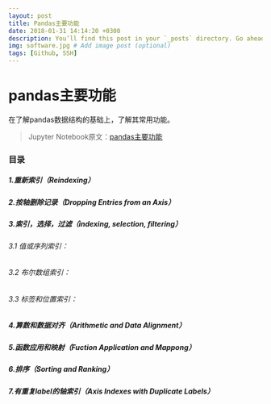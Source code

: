 ```yaml
---
layout: post
title: Pandas主要功能
date: 2018-01-31 14:14:20 +0300
description: You’ll find this post in your `_posts` directory. Go ahead and edit it and re-build the site to see your changes. # Add post description (optional)
img: software.jpg # Add image post (optional)
tags: [Github, SSH]
---
```

# pandas主要功能

在了解pandas数据结构的基础上，了解其常用功能。

>Jupyter Notebook原文：[pandas主要功能](http://nbviewer.jupyter.org/github/amos-hsu/Data-Analysis/blob/master/tools/pandas_notes.ipynb) 

### 目录

##### 1.重新索引（Reindexing）

##### 2.按轴删除记录（Dropping Entries from an Axis）

##### 3.索引，选择，过滤（indexing, selection, filtering）

###### 3.1 值或序列索引：

###### 3.2 布尔数组索引：

###### 3.3 标签和位置索引：

##### 4.算数和数据对齐（Arithmetic and Data Alignment）

##### 5.函数应用和映射（Fuction Application and Mappong）

##### 6.排序（Sorting and Ranking）

##### 7.有重复label的轴索引（Axis Indexes with Duplicate Labels）
